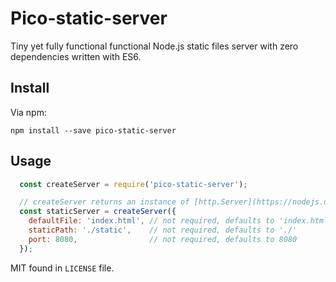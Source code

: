 # Pico-static-server
Tiny yet fully functional functional Node.js static files server with zero dependencies written with ES6.

## Install
Via npm:

```
npm install --save pico-static-server
```

## Usage

```javascript
  const createServer = require('pico-static-server');

  // createServer returns an instance of [http.Server](https://nodejs.org/dist/latest-v8.x/docs/api/http.html#http_class_http_server) to give you control over it if needed
  const staticServer = createServer({
    defaultFile: 'index.html', // not required, defaults to 'index.html'
    staticPath: './static',    // not required, defaults to './'
    port: 8080,                // not required, defaults to 8080
  });
```
MIT found in `LICENSE` file.

